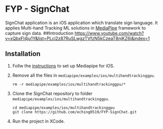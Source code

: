 # FYP - SignChat
SignChat application is an iOS application which translate sign language. It applies Multi-hand Tracking ML solutions in [MediaPipe](https://github.com/google/mediapipe) framework to capture sign data.
##Introduction
https://www.youtube.com/watch?v=xQbxFl4ju1Y&list=PLci2z87RuSLwgzTVfzN5kCzeaT8njKZ6i&index=1

## Installation
1. Follw the [instructions](https://github.com/google/mediapipe/blob/master/mediapipe/docs/mediapipe_ios_setup.md) to set up Mediapipe for iOS.
2. Remove all the files in `mediapipe/examples/ios/multihandtrackinggpu`.
   
   ```
   rm -r mediapipe/examples/ios/multihandtrackinggpu/*
   ```
   
3. Clone the SignChat repository to folder `mediapipe/examples/ios/multihandtrackinggpu`.

   ```
   cd mediapipe/examples/ios/multihandtrackinggpu
   git clone https://github.com/eching0519/FYP-SignChat.git
   ```
   
4. Run the project in XCode.

